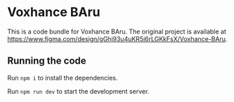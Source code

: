 
  # Voxhance BAru

  This is a code bundle for Voxhance BAru. The original project is available at https://www.figma.com/design/gGhj93u4uKR5i6rLGKkFsX/Voxhance-BAru.

  ## Running the code

  Run `npm i` to install the dependencies.

  Run `npm run dev` to start the development server.
  